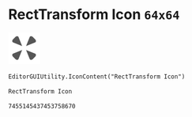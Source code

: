 # RectTransform Icon `64x64`
<img src="/img/RectTransform%20Icon.png" width=64 height=64>

``` CSharp
EditorGUIUtility.IconContent("RectTransform Icon")
```
```
RectTransform Icon
```
```
7455145437453758670
```
